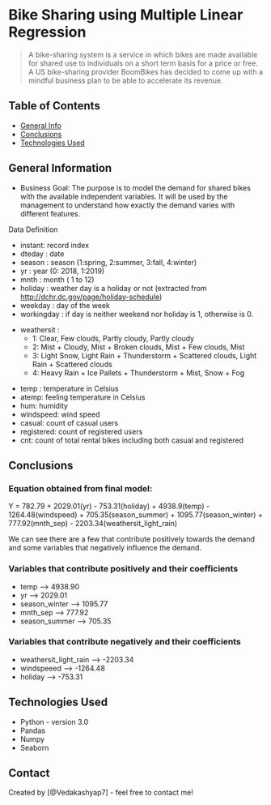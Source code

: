 # Bike Sharing using Multiple Linear Regression
> A bike-sharing system is a service in which bikes are made available for shared use to individuals on a short term basis for a price or free. A US bike-sharing provider BoomBikes has decided to come up with a mindful business plan to be able to accelerate its revenue.

## Table of Contents
* [General Info](#general-information)
* [Conclusions](#conclusions)
* [Technologies Used](#technologies-used)

<!-- You can include any other section that is pertinent to your problem -->

## General Information
- Business Goal:
The purpose is to model the demand for shared bikes with the available independent variables. It will be used by the management to understand how exactly the demand varies with different features.

Data Definition
- instant: record index
- dteday : date
- season : season (1:spring, 2:summer, 3:fall, 4:winter)
- yr : year (0: 2018, 1:2019)
- mnth : month ( 1 to 12)
- holiday : weather day is a holiday or not (extracted from http://dchr.dc.gov/page/holiday-schedule)
- weekday : day of the week
- workingday : if day is neither weekend nor holiday is 1, otherwise is 0.
+ weathersit : 
    - 1: Clear, Few clouds, Partly cloudy, Partly cloudy
    - 2: Mist + Cloudy, Mist + Broken clouds, Mist + Few clouds, Mist
    - 3: Light Snow, Light Rain + Thunderstorm + Scattered clouds, Light Rain + Scattered clouds
    - 4: Heavy Rain + Ice Pallets + Thunderstorm + Mist, Snow + Fog
- temp : temperature in Celsius
- atemp: feeling temperature in Celsius
- hum: humidity
- windspeed: wind speed
- casual: count of casual users
- registered: count of registered users
- cnt: count of total rental bikes including both casual and registered


## Conclusions
### Equation obtained from final model:

Y = 782.79 + 2029.01(yr) - 753.31(holiday) + 4938.9(temp) - 1264.48(windspeed) + 705.35(season_summer) + 1095.77(season_winter) + 777.92(mnth_sep) - 2203.34(weathersit_light_rain) 

We can see there are a few that contribute positively towards the demand and some variables that negatively influence the demand.

### Variables that contribute positively and their coefficients

- temp --> 4938.90
- yr --> 2029.01
- season_winter --> 1095.77
- mnth_sep --> 777.92
- season_summer --> 705.35

### Variables that contribute negatively and their coefficients

- weathersit_light_rain --> -2203.34
- windspeeed --> -1264.48
- holiday --> -753.31


## Technologies Used
- Python - version 3.0
- Pandas
- Numpy
- Seaborn


## Contact
Created by [@Vedakashyap7] - feel free to contact me!


<!-- Optional -->
<!-- ## License -->
<!-- This project is open source and available under the [... License](). -->

<!-- You don't have to include all sections - just the one's relevant to your project -->
